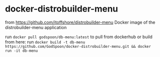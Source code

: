 # docker-distrobuilder-menu
from https://github.com/itoffshore/distrobuilder-menu
Docker image of the distrobuilder-menu application

run `docker pull godspoon/db-menu:latest` to pull from dockerhub or build from here:
run `docker build -t db-menu https://github.com/GodSpoon/docker-distrobuilder-menu.git && docker run -it db-menu`
